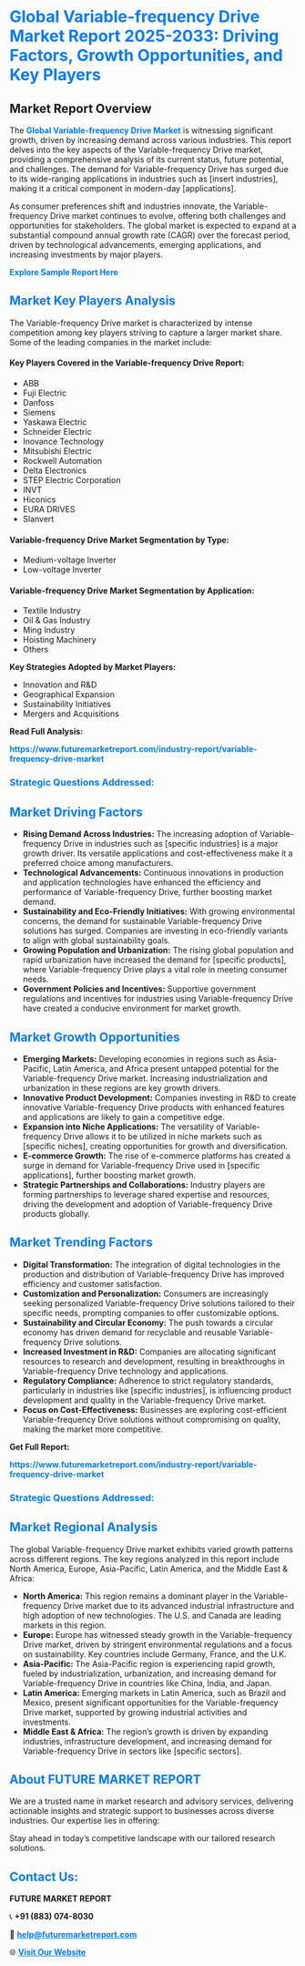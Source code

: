 <h1 style="color: #007BFF;">Global Variable-frequency Drive Market Report 2025-2033: Driving Factors, Growth Opportunities, and Key Players</h1>

<section id="overview">
<h2>Market Report Overview</h2>
<p>The <a href="https://www.futuremarketreport.com/industry-report/variable-frequency-drive-market" style="color: #007BFF; text-decoration: none;"><strong>Global Variable-frequency Drive Market</strong></a> is witnessing significant growth, driven by increasing demand across various industries. This report delves into the key aspects of the Variable-frequency Drive market, providing a comprehensive analysis of its current status, future potential, and challenges. The demand for Variable-frequency Drive has surged due to its wide-ranging applications in industries such as [insert industries], making it a critical component in modern-day [applications].</p>
<p>As consumer preferences shift and industries innovate, the Variable-frequency Drive market continues to evolve, offering both challenges and opportunities for stakeholders. The global market is expected to expand at a substantial compound annual growth rate (CAGR) over the forecast period, driven by technological advancements, emerging applications, and increasing investments by major players.</p>
</section>

<section id="overview">
<p><a href="https://www.futuremarketreport.com/request-sample/reportId=82505" style="color: #007BFF; text-decoration: none;"><strong>Explore Sample Report Here</strong></a></p>
</section>

<section id="key-players">
<h2 style="color: #007BFF;">Market Key Players Analysis</h2>
<p>The Variable-frequency Drive market is characterized by intense competition among key players striving to capture a larger market share. Some of the leading companies in the market include:</p>
<h4>Key Players Covered in the Variable-frequency Drive Report:</h4>
<ul><li>ABB</li><li>Fuji Electric</li><li>Danfoss</li><li>Siemens</li><li>Yaskawa Electric</li><li>Schneider Electric</li><li>Inovance Technology</li><li>Mitsubishi Electric</li><li>Rockwell Automation</li><li>Delta Electronics</li><li>STEP Electric Corporation</li><li>INVT</li><li>Hiconics</li><li>EURA DRIVES</li><li>Slanvert</li></ul>
<h4>Variable-frequency Drive Market Segmentation by Type:</h4>
<ul><li>Medium-voltage Inverter</li><li>Low-voltage Inverter</li></ul>

<h4>Variable-frequency Drive Market Segmentation by Application:</h4>
<ul><li>Textile Industry</li><li>Oil &amp; Gas Industry</li><li>Ming Industry</li><li>Hoisting Machinery</li><li>Others</li></ul>
<p><strong>Key Strategies Adopted by Market Players:</strong></p>
<ul>
<li>Innovation and R&D</li>
<li>Geographical Expansion</li>
<li>Sustainability Initiatives</li>
<li>Mergers and Acquisitions</li>
</ul>
</section>

<section>
<p><strong>Read Full Analysis: </strong></p><a href="https://www.futuremarketreport.com/industry-report/variable-frequency-drive-market" style="color: #007BFF; text-decoration: none;"><strong>https://www.futuremarketreport.com/industry-report/variable-frequency-drive-market</strong></a>
<h3 style="color: #007BFF;">Strategic Questions Addressed:</h3>
</section>

<section id="driving-factors">
<h2 style="color: #007BFF;">Market Driving Factors</h2>
<ul>
<li><strong>Rising Demand Across Industries:</strong> The increasing adoption of Variable-frequency Drive in industries such as [specific industries] is a major growth driver. Its versatile applications and cost-effectiveness make it a preferred choice among manufacturers.</li>
<li><strong>Technological Advancements:</strong> Continuous innovations in production and application technologies have enhanced the efficiency and performance of Variable-frequency Drive, further boosting market demand.</li>
<li><strong>Sustainability and Eco-Friendly Initiatives:</strong> With growing environmental concerns, the demand for sustainable Variable-frequency Drive solutions has surged. Companies are investing in eco-friendly variants to align with global sustainability goals.</li>
<li><strong>Growing Population and Urbanization:</strong> The rising global population and rapid urbanization have increased the demand for [specific products], where Variable-frequency Drive plays a vital role in meeting consumer needs.</li>
<li><strong>Government Policies and Incentives:</strong> Supportive government regulations and incentives for industries using Variable-frequency Drive have created a conducive environment for market growth.</li>
</ul>
</section>

<section id="growth-opportunities">
<h2 style="color: #007BFF;">Market Growth Opportunities</h2>
<ul>
<li><strong>Emerging Markets:</strong> Developing economies in regions such as Asia-Pacific, Latin America, and Africa present untapped potential for the Variable-frequency Drive market. Increasing industrialization and urbanization in these regions are key growth drivers.</li>
<li><strong>Innovative Product Development:</strong> Companies investing in R&D to create innovative Variable-frequency Drive products with enhanced features and applications are likely to gain a competitive edge.</li>
<li><strong>Expansion into Niche Applications:</strong> The versatility of Variable-frequency Drive allows it to be utilized in niche markets such as [specific niches], creating opportunities for growth and diversification.</li>
<li><strong>E-commerce Growth:</strong> The rise of e-commerce platforms has created a surge in demand for Variable-frequency Drive used in [specific applications], further boosting market growth.</li>
<li><strong>Strategic Partnerships and Collaborations:</strong> Industry players are forming partnerships to leverage shared expertise and resources, driving the development and adoption of Variable-frequency Drive products globally.</li>
</ul>
</section>

<section id="trending-factors">
<h2 style="color: #007BFF;">Market Trending Factors</h2>
<ul>
<li><strong>Digital Transformation:</strong> The integration of digital technologies in the production and distribution of Variable-frequency Drive has improved efficiency and customer satisfaction.</li>
<li><strong>Customization and Personalization:</strong> Consumers are increasingly seeking personalized Variable-frequency Drive solutions tailored to their specific needs, prompting companies to offer customizable options.</li>
<li><strong>Sustainability and Circular Economy:</strong> The push towards a circular economy has driven demand for recyclable and reusable Variable-frequency Drive solutions.</li>
<li><strong>Increased Investment in R&D:</strong> Companies are allocating significant resources to research and development, resulting in breakthroughs in Variable-frequency Drive technology and applications.</li>
<li><strong>Regulatory Compliance:</strong> Adherence to strict regulatory standards, particularly in industries like [specific industries], is influencing product development and quality in the Variable-frequency Drive market.</li>
<li><strong>Focus on Cost-Effectiveness:</strong> Businesses are exploring cost-efficient Variable-frequency Drive solutions without compromising on quality, making the market more competitive.</li>
</ul>
</section>

<section>
<p><strong>Get Full Report: </strong></p><a href="https://www.futuremarketreport.com/industry-report/variable-frequency-drive-market" style="color: #007BFF; text-decoration: none;"><strong>https://www.futuremarketreport.com/industry-report/variable-frequency-drive-market</strong></a>
<h3 style="color: #007BFF;">Strategic Questions Addressed:</h3>
</section>


<section id="regional-analysis">
<h2 style="color: #007BFF;">Market Regional Analysis</h2>
<p>The global Variable-frequency Drive market exhibits varied growth patterns across different regions. The key regions analyzed in this report include North America, Europe, Asia-Pacific, Latin America, and the Middle East & Africa:</p>
<ul>
<li><strong>North America:</strong> This region remains a dominant player in the Variable-frequency Drive market due to its advanced industrial infrastructure and high adoption of new technologies. The U.S. and Canada are leading markets in this region.</li>
<li><strong>Europe:</strong> Europe has witnessed steady growth in the Variable-frequency Drive market, driven by stringent environmental regulations and a focus on sustainability. Key countries include Germany, France, and the U.K.</li>
<li><strong>Asia-Pacific:</strong> The Asia-Pacific region is experiencing rapid growth, fueled by industrialization, urbanization, and increasing demand for Variable-frequency Drive in countries like China, India, and Japan.</li>
<li><strong>Latin America:</strong> Emerging markets in Latin America, such as Brazil and Mexico, present significant opportunities for the Variable-frequency Drive market, supported by growing industrial activities and investments.</li>
<li><strong>Middle East & Africa:</strong> The region’s growth is driven by expanding industries, infrastructure development, and increasing demand for Variable-frequency Drive in sectors like [specific sectors].</li>
</ul>
</section>

<footer>
<h2 style="color: #007BFF;">About FUTURE MARKET REPORT</h2>
<p>We are a trusted name in market research and advisory services, delivering actionable insights and strategic support to businesses across diverse industries. Our expertise lies in offering:</p>

<p>Stay ahead in today’s competitive landscape with our tailored research solutions.</p>

<h2 style="color: #007BFF;">Contact Us:</h2>
<p><strong>FUTURE MARKET REPORT</strong></p>
<p>📞 <strong>+91 (883) 074-8030</strong></p>
<p>📧 <strong><a href="mailto:help@futuremarketreport.com" style="color: #007BFF;">help@futuremarketreport.com</a></strong></p>
<p>🌐 <strong><a href="https://www.futuremarketreport.com/" style="color: #007BFF;">Visit Our Website</a></strong></p>
</footer>